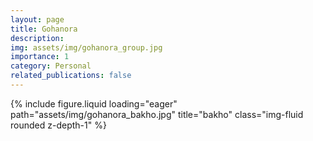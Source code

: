 ```yaml
---
layout: page
title: Gohanora
description:
img: assets/img/gohanora_group.jpg
importance: 1
category: Personal
related_publications: false
---
```


<div class="row">
    <div class="col-sm mt-3 mt-md-0">
        {% include figure.liquid loading="eager" path="assets/img/gohanora_bakho.jpg" title="bakho" class="img-fluid rounded z-depth-1" %}
    </div>
</div>
